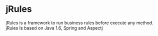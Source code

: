 # jRules
jRules is a framework to run business rules before execute any method. jRules Is based on Java 1.6, Spring and Aspectj
